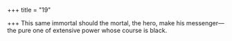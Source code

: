 +++
title = "19"

+++
This same immortal should the mortal, the hero, make his messenger— the pure one of extensive power whose course is black.